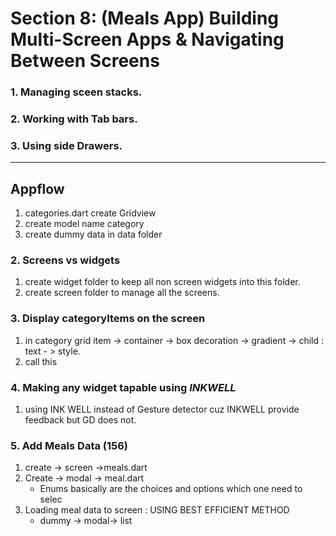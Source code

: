 # Section 8: (Meals App) Building Multi-Screen Apps & Navigating Between Screens
### 1.  Managing sceen stacks.
### 2.  Working with Tab bars.
### 3.  Using side Drawers.


----


##  Appflow 
1. categories.dart  create Gridview
2. create model name category
3. create dummy data  in  data folder
### 2. Screens vs widgets
1. create widget folder to keep all non screen widgets into this folder. 
2. create screen folder to manage all the screens.

### 3. Display categoryItems on the screen
1. in category grid item -> container -> box decoration -> gradient -> child : text - > style.
2. call this

### 4. Making any widget tapable using *INKWELL*
1. using INK WELL instead of Gesture detector cuz  INKWELL provide feedback but GD does not.

### 5. Add Meals Data (156)
1. create -> screen ->meals.dart 
2. Create -> modal -> meal.dart
   - Enums basically are the choices and options which one need to selec
3. Loading meal data to screen : USING BEST EFFICIENT METHOD
      - dummy -> modal-> list 

